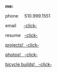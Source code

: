 **me:**

phone
 &nbsp;  &nbsp;  510.999.1551
 
 email
&nbsp; &nbsp;&nbsp;&nbsp;<a href="mailto:bharat_nair@hotmail.com">-click-</a><br>

resume
&nbsp; <a href="RESUME SUM.pdf" download target="_blank">  -click-
 
projects!
 &nbsp;-click-
 
photos!
&nbsp; <a href="Resume Photos.pdf" download target="_blank">  -click-
 
bicycle builds!
&nbsp; <a href="Resume Bicycles.pdf" download target="_blank">  -click-


